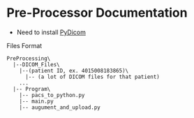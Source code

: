 # Pre-Processor Documentation

  * Need to install [PyDicom](https://pydicom.github.io/pydicom/stable/index.html)
  
  Files Format
  ~~~
  PreProcessing\
    |--DICOM_Files\
      |--(patient ID, ex. 4015008183865)\
        |-- (a lot of DICOM files for that patient)
      ...
    |-- Program\
      |-- pacs_to_python.py
      |-- main.py
      |-- augument_and_upload.py
  ~~~
